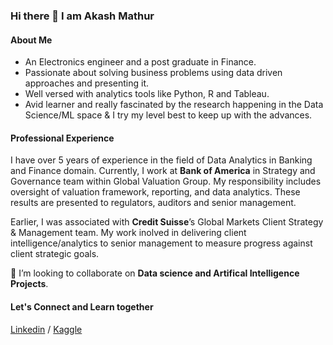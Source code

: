 ### Hi there 👋 I am Akash Mathur

#### About Me 
- An Electronics engineer and a post graduate in Finance. 
- Passionate about solving business problems using data driven approaches and presenting it. 
- Well versed with analytics tools like Python, R and Tableau. 
- Avid learner and really fascinated by the research happening in the Data Science/ML space & I try my level best to keep up with the advances.

#### Professional Experience
I have over 5 years of experience in the field of Data Analytics in Banking and Finance domain. Currently, I work at **Bank of America** in Strategy and Governance team within Global Valuation Group. My responsibility includes oversight of valuation framework, reporting, and data analytics. These results are presented to regulators, auditors and senior management.

Earlier, I was associated with **Credit Suisse**’s Global Markets Client Strategy & Management team. My work inolved in delivering client intelligence/analytics to senior management to measure progress against client strategic goals.  

🤝 I’m looking to collaborate on **Data science and Artifical Intelligence Projects**.

#### Let's Connect and Learn together

[Linkedin](https://www.linkedin.com/in/akashmathur22/) /
[Kaggle](https://www.kaggle.com/akashmathur2212)

<!--
**akashmathur-2212/akashmathur-2212** is a ✨ _special_ ✨ repository because its `README.md` (this file) appears on your GitHub profile.
